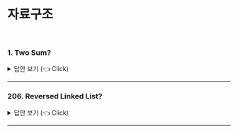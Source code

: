 # 자료구조
<br>

### 1. Two Sum?

<details>
   <summary> 답안 보기 (👈 Click)</summary>
<br />
[참고: 더 개발자, 인터뷰 가이드] 
   
+ 1. O(N^2) 
    ```
       class Solution {
          public int[] twoSum(int[] nums, int target) {

              int[] answer = new int[2]; 

              for(int i=0; i<nums.length; i++){
                  for(int j=i+1; j<nums.length; j++){
                      if(nums[i]+nums[j] == target){
                          answer[0] = i;
                          answer[1] = j;
                      }
                  }
              }

              return answer;
          }
      }     
    ```
  2. O(N) 
    ```
       class Solution {
          public int[] twoSum(int[] nums, int target) {

              int[] answer = new int[2]; 
              HashMap<Integer, Integer> map = new HashMap<>(); 

              for(int i=0; i<nums.length; i++){
                  if(map.containsKey(target-nums[i])){
                      answer[0] = map.get(target-nums[i]);
                      answer[1] = i;
                  }else{
                      map.put(nums[i], i);
                  }
              }

              return answer;

          }
      }
   
    ```
   
</details>

-----------------------



### 206. Reversed Linked List?

<details>
   <summary> 답안 보기 (👈 Click)</summary>
<br />
[참고: 더 개발자, 인터뷰 가이드] 

  1. Iteration 
+ ```
  class Solution {
    public ListNode reverseList(ListNode head) {
        
        ListNode res = null;

        while(head != null){
            ListNode tmp = new ListNode(head.val);
            tmp.next = res;
            res = tmp;
            head = head.next;
        }

        return res; 
    }
  }
   
  ```
   
  2. Recursive
  ```
    class Solution {
       public ListNode reverseList(ListNode head) {

              if(head == null || head.next == null){
                  return head;
              }

              ListNode reverseNode = reverseList(head.next);

              head.next.next = head;
              head.next = null;

              return reverseNode;

       }
   }
  ```  
   
   
</details>

-----------------------

